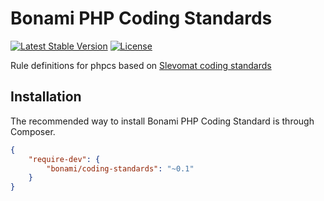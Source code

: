 # Bonami PHP Coding Standards

[![Latest Stable Version](https://poser.pugx.org/bonami/coding-standards/v/stable)](https://packagist.org/packages/bonami/coding-standards)
[![License](https://poser.pugx.org/bonami/coding-standards/license)](https://packagist.org/packages/bonami/coding-standards)

Rule definitions for phpcs based on [Slevomat coding standards](https://github.com/slevomat/coding-standard)

## Installation

The recommended way to install Bonami PHP Coding Standard is through Composer.

```json
{
	"require-dev": {
		"bonami/coding-standards": "~0.1"
	}
}
```
